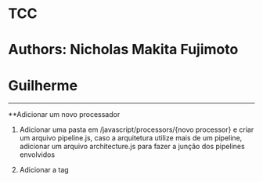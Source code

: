 # TCC
# Authors:  Nicholas Makita Fujimoto
#           Guilherme
----------
**Adicionar um novo processador
1. Adicionar uma pasta em /javascript/processors/{novo processor} e criar um arquivo pipeline.js, caso a arquitetura utilize mais de um pipeline, adicionar um arquivo architecture.js para fazer a junção dos pipelines envolvidos
2. Adicionar a tag <script> em /index.html para importar os arquivos desejados
3. Adicionar uma opção em /index.html no "select" de id "selectPipe" para o pipeline do novo processador e adicionar a opção na função "setPipe" em /javascript/index.js para a nova opção
4. Caso queira adicionar um novo preditor de desvio, adicionar um arquivo branch-prediction.js na pasta criada, adicionar a respectiva tag <script> e adicionar as opções no <select> de id "selectBP" e função "setBP"
4.1. O preditor de desvio deve possuir os seguintes métodos públicos: 
: - predict (instruction) - Deve receber a instrução de desvio a ser prevista - Deve retornar o endereço de desvio, caso resultado seja verdadeiro, undefined caso contrário
: - update (instruction, taken) - Deve receber a instrução de desvio e o resultado do branch - Deve atualizar sua cache
: - render (container) - Deve receber o elemento HTML onde o preditor será mostrado (case se deseje uma representação gráfica do mesmo) - Chama o render da cache
5. Caso queira adicionar um novo tratamento de dependências, adicionar um novo arquivo na pasta /javascript/dependency-handler, adicionar a respectiva tag <script> e adicionar uma nova opção no <select> de id "
5.1. O tratamento de dependências deve possuir os seguintes métodos públicos:

6. Funções auxiliares estão definidas em /javascript/aux-functions
7. Códigos estão definidos em /javascript/index.js na função "setCode"
